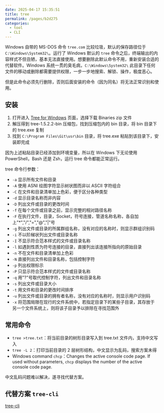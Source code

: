 ```yaml
---
date: 2025-04-17 15:35:51
title: tree
permalink: /pages/b2d275
categories:
  - tool
  - CLI
---
```


Windows 自带的 MS-DOS 命令 `tree.com` 比较垃圾，默认的保存路径位于 `C:\Windows\System32\`。运行了 Windows 默认的 `tree` 命令之后，终端输出的内容样式不但丑陋，基本无法直接使用。想要删除此默认命令不用，重新安装合适的代替软件。Windows 系统一贯的臭毛病，`C:\Windows\System32\` 此目录下任何文件的移动或删除都需要提供权限，一步一步地搜索、解锁、操作，极度恶心。

但是此命令必须先行删除，否则后面安装的命令（因为同名）将无法正常识别和使用。

## 安装

1. 打开进入 [Tree for Windows](https://sourceforge.net/projects/gnuwin32/) 页面，选择下载 Binaries zip 文件
2. 解压得到 tree-1.5.2.2-bin 压缩包，找到压缩包内的 bin 目录，将 bin 目录下的 tree.exe 复制
3. 找到 `C:\Program Files\Git\usr\bin` 目录，将 tree.exe 粘贴到该目录下，安装即完成

因为上述粘贴目录已经添加到环境变量，所以在 Windows 下无论使用 PowerShell，Bash 还是 Zsh，运行 tree 命令都能正常运行。

tree 命令行参数：

- `-a` 显示所有文件和目录
- `-A` 使用 ASNI 绘图字符显示树状图而非以 ASCII 字符组合
- `-C` 在文件和目录清单加上色彩，便于区分各种类型
- `-d` 显示目录名称而非内容
- `-D` 列出文件或目录的更改时间
- `-f` 在每个文件或目录之前，显示完整的相对路径名称
- `-F` 在执行文件，目录，Socket，符号连接，管道名称名称，各自加上"\*","/","=","@","|"号
- `-g` 列出文件或目录的所属群组名称，没有对应的名称时，则显示群组识别码
- `-i` 不以阶梯状列出文件或目录名称
- `-I` 不显示符合范本样式的文件或目录名称
- `-l` 如遇到性质为符号连接的目录，直接列出该连接所指向的原始目录
- `-n` 不在文件和目录清单加上色彩
- `-N` 直接列出文件和目录名称，包括控制字符
- `-p` 列出权限标示
- `-P` 只显示符合范本样式的文件或目录名称
- `-q` 用"?"号取代控制字符，列出文件和目录名称
- `-s` 列出文件或目录大小
- `-t` 用文件和目录的更改时间排序
- `-u` 列出文件或目录的拥有者名称，没有对应的名称时，则显示用户识别码
- `-x` 将范围局限在现行的文件系统中，若指定目录下的某些子目录，其存放于另一个文件系统上，则将该子目录予以排除在寻找范围外

## 常用命令

- `tree >tree.txt`：将当前目录的树形目录写入到 tree.txt 文件内，支持中文写入
- `tree -L 2`：打印当前目录的 2 层树形结构，中文显示为乱码，搜索方案未得
- Windows command `chcp`：Changes the active console code page. If used without parameters, `chcp` displays the number of the active console code page.

中文乱码问题难以解决，遂寻找代替方案。

## 代替方案 `tree-cli`

[tree-cli](https://www.npmjs.com/package/tree-cli)
